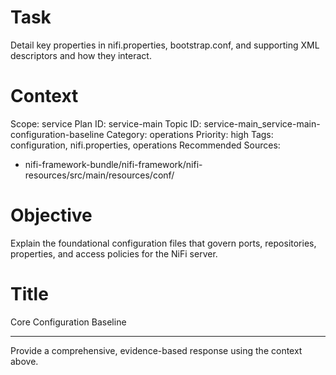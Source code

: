 # Task
Detail key properties in nifi.properties, bootstrap.conf, and supporting XML descriptors and how they interact.

# Context
Scope: service
Plan ID: service-main
Topic ID: service-main_service-main-configuration-baseline
Category: operations
Priority: high
Tags: configuration, nifi.properties, operations
Recommended Sources:
- nifi-framework-bundle/nifi-framework/nifi-resources/src/main/resources/conf/

# Objective
Explain the foundational configuration files that govern ports, repositories, properties, and access policies for the NiFi server.

# Title
Core Configuration Baseline

---
Provide a comprehensive, evidence-based response using the context above.

